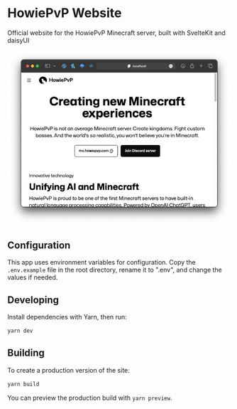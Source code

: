 # HowiePvP Website

Official website for the HowiePvP Minecraft server, built with SvelteKit and daisyUI

![Website screenshot](assets/website_screenshot.png)

## Configuration

This app uses environment variables for configuration. Copy the `.env.example` file in
the root directory, rename it to ".env", and change the values if needed.

## Developing

Install dependencies with Yarn, then run:

```bash
yarn dev
```

## Building

To create a production version of the site:

```bash
yarn build
```

You can preview the production build with `yarn preview`.
